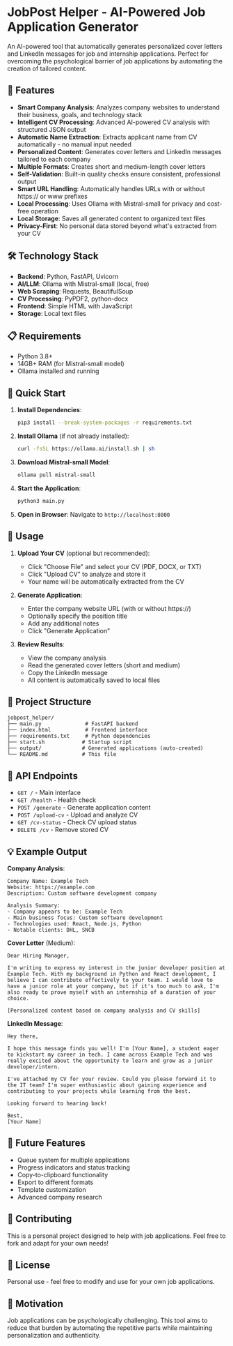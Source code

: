 # JobPost Helper - AI-Powered Job Application Generator

An AI-powered tool that automatically generates personalized cover letters and LinkedIn messages for job and internship applications. Perfect for overcoming the psychological barrier of job applications by automating the creation of tailored content.

## 🚀 Features

- **Smart Company Analysis**: Analyzes company websites to understand their business, goals, and technology stack
- **Intelligent CV Processing**: Advanced AI-powered CV analysis with structured JSON output
- **Automatic Name Extraction**: Extracts applicant name from CV automatically - no manual input needed
- **Personalized Content**: Generates cover letters and LinkedIn messages tailored to each company
- **Multiple Formats**: Creates short and medium-length cover letters
- **Self-Validation**: Built-in quality checks ensure consistent, professional output
- **Smart URL Handling**: Automatically handles URLs with or without https:// or www prefixes
- **Local Processing**: Uses Ollama with Mistral-small for privacy and cost-free operation
- **Local Storage**: Saves all generated content to organized text files
- **Privacy-First**: No personal data stored beyond what's extracted from your CV

## 🛠️ Technology Stack

- **Backend**: Python, FastAPI, Uvicorn
- **AI/LLM**: Ollama with Mistral-small (local, free)
- **Web Scraping**: Requests, BeautifulSoup
- **CV Processing**: PyPDF2, python-docx
- **Frontend**: Simple HTML with JavaScript
- **Storage**: Local text files

## 📋 Requirements

- Python 3.8+
- 14GB+ RAM (for Mistral-small model)
- Ollama installed and running

## 🚀 Quick Start

1. **Install Dependencies**:
   ```bash
   pip3 install --break-system-packages -r requirements.txt
   ```

2. **Install Ollama** (if not already installed):
   ```bash
   curl -fsSL https://ollama.ai/install.sh | sh
   ```

3. **Download Mistral-small Model**:
   ```bash
   ollama pull mistral-small
   ```

4. **Start the Application**:
   ```bash
   python3 main.py
   ```

5. **Open in Browser**:
   Navigate to `http://localhost:8000`

## 📖 Usage

1. **Upload Your CV** (optional but recommended):
   - Click "Choose File" and select your CV (PDF, DOCX, or TXT)
   - Click "Upload CV" to analyze and store it
   - Your name will be automatically extracted from the CV

2. **Generate Application**:
   - Enter the company website URL (with or without https://)
   - Optionally specify the position title
   - Add any additional notes
   - Click "Generate Application"

3. **Review Results**:
   - View the company analysis
   - Read the generated cover letters (short and medium)
   - Copy the LinkedIn message
   - All content is automatically saved to local files

## 📁 Project Structure

```
jobpost_helper/
├── main.py              # FastAPI backend
├── index.html           # Frontend interface
├── requirements.txt     # Python dependencies
├── start.sh            # Startup script
├── output/             # Generated applications (auto-created)
└── README.md           # This file
```

## 🔧 API Endpoints

- `GET /` - Main interface
- `GET /health` - Health check
- `POST /generate` - Generate application content
- `POST /upload-cv` - Upload and analyze CV
- `GET /cv-status` - Check CV upload status
- `DELETE /cv` - Remove stored CV

## 💡 Example Output

**Company Analysis**:
```
Company Name: Example Tech
Website: https://example.com
Description: Custom software development company

Analysis Summary:
- Company appears to be: Example Tech
- Main business focus: Custom software development
- Technologies used: React, Node.js, Python
- Notable clients: DHL, SNCB
```

**Cover Letter** (Medium):
```
Dear Hiring Manager,

I'm writing to express my interest in the junior developer position at Example Tech. With my background in Python and React development, I believe I can contribute effectively to your team. I would love to have a junior role at your company, but if it's too much to ask, I'm also ready to prove myself with an internship of a duration of your choice.

[Personalized content based on company analysis and CV skills]
```

**LinkedIn Message**:
```
Hey there,

I hope this message finds you well! I'm [Your Name], a student eager to kickstart my career in tech. I came across Example Tech and was really excited about the opportunity to learn and grow as a junior developer/intern.

I've attached my CV for your review. Could you please forward it to the IT team? I'm super enthusiastic about gaining experience and contributing to your projects while learning from the best.

Looking forward to hearing back!

Best,
[Your Name]
```

## 🔮 Future Features

- Queue system for multiple applications
- Progress indicators and status tracking
- Copy-to-clipboard functionality
- Export to different formats
- Template customization
- Advanced company research

## 🤝 Contributing

This is a personal project designed to help with job applications. Feel free to fork and adapt for your own needs!

## 📄 License

Personal use - feel free to modify and use for your own job applications.

## 💭 Motivation

Job applications can be psychologically challenging. This tool aims to reduce that burden by automating the repetitive parts while maintaining personalization and authenticity.
